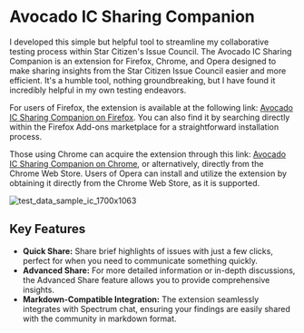 # Avocado IC Sharing Companion

I developed this simple but helpful tool to streamline my collaborative testing process within Star Citizen's Issue Council. The Avocado IC Sharing Companion is an extension for Firefox, Chrome, and Opera designed to make sharing insights from the Star Citizen Issue Council easier and more efficient. It's a humble tool, nothing groundbreaking, but I have found it incredibly helpful in my own testing endeavors.

For users of Firefox, the extension is available at the following link: [Avocado IC Sharing Companion on Firefox](https://addons.mozilla.org/en-US/firefox/addon/avocado-ic-sharing-companion/). You can also find it by searching directly within the Firefox Add-ons marketplace for a straightforward installation process. 

Those using Chrome can acquire the extension through this link: [Avocado IC Sharing Companion on Chrome](https://chromewebstore.google.com/detail/avocado-ic-sharing-compan/lioooombpcigjchdhllgcblhbdbmmigp), or alternatively, directly from the Chrome Web Store. Users of Opera can install and utilize the extension by obtaining it directly from the Chrome Web Store, as it is supported.

![test_data_sample_ic_1700x1063](https://github.com/f4sh/Avocado-IC-Sharing-Companion/assets/170039000/933d36e7-ad60-4472-959d-3e68c981bd08)

## Key Features

- **Quick Share:** Share brief highlights of issues with just a few clicks, perfect for when you need to communicate something quickly.
- **Advanced Share:** For more detailed information or in-depth discussions, the Advanced Share feature allows you to provide comprehensive insights.
- **Markdown-Compatible Integration:** The extension seamlessly integrates with Spectrum chat, ensuring your findings are easily shared with the community in markdown format.
